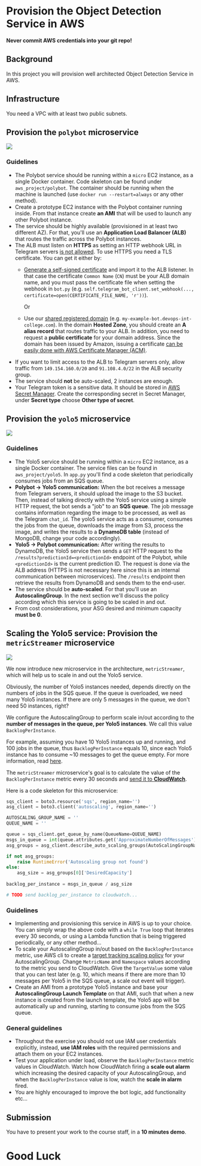 # Provision the Object Detection Service in AWS

**Never commit AWS credentials into your git repo!**

## Background

In this project you will provision well architected Object Detection Service in AWS.

## Infrastructure

You need a VPC with at least two public subnets.

## Provision the `polybot` microservice

![](../.img/botaws2.png)

### Guidelines

- The Polybot service should be running within a `micro` EC2 instance, as a single Docker container. Code skeleton can be found under `aws_project/polybot`. The container should be running when the machine is launched (use `docker run --restart=always` or any other method).
- Create a prototype EC2 instance with the Polybot container running inside. From that instance create **an AMI** that will be used to launch any other Polybot instance.  
- The service should be highly available (provisioned in at least two different AZ). For that, you'll use an **Application Load Balancer (ALB)** that routes the traffic across the Polybot instances.    
- The ALB must listen on **HTTPS** as setting an HTTP webhook URL in Telegram servers [is not allowed](https://core.telegram.org/bots/webhooks). To use HTTPS you need a TLS certificate. You can get it either by:
  - [Generate a self-signed certificate](https://core.telegram.org/bots/webhooks#a-self-signed-certificate) and import it to the ALB listener. In that case the certificate `Common Name` (`CN`) must be your ALB domain name, and you must pass the certificate file when setting the webhook in `bot.py` (e.g. `self.telegram_bot_client.set_webhook(..., certificate=open(CERTIFICATE_FILE_NAME, 'r'))`).
  
    Or 

  - Use our [shared registered domain](https://us-east-1.console.aws.amazon.com/route53/v2/hostedzones?region=us-east-2#ListRecordSets/Z02842682SGSPDJQMJGFT) (e.g. `my-example-bot.devops-int-college.com`). In the domain **Hosted Zone**, you should create an **A alias record** that routes traffic to your ALB. In addition, you need to request a **public certificate** for your domain address. Since the domain has been issued by Amazon, issuing a certificate [can be easily done with AWS Certificate Manager (ACM)](https://docs.aws.amazon.com/acm/latest/userguide/gs-acm-request-public.html#request-public-console).  
- If you want to limit access to the ALB to Telegram servers only, allow traffic from `149.154.160.0/20` and `91.108.4.0/22` in the ALB security group.
- The service should **not** be auto-scaled, 2 instances are enough.
- Your Telegram token is a sensitive data. It should be stored in [AWS Secret Manager](https://docs.aws.amazon.com/secretsmanager/latest/userguide/intro.html). Create the corresponding secret in Secret Manager, under **Secret type** choose **Other type of secret**.

## Provision the `yolo5` microservice

![](../.img/botaws3.png)

### Guidelines

- The Yolo5 service should be running within a `micro` EC2 instance, as a single Docker container. The service files can be found in `aws_project/yolo5`. In `app.py` you'll find a code skeleton that periodically consumes jobs from an SQS queue. 
- **Polybot -> Yolo5 communication:** When the bot receives a message from Telegram servers, it should upload the image to the S3 bucket. 
    Then, instead of talking directly with the Yolo5 service using a simple HTTP request, the bot sends a "job" to an **SQS queue**.
    The job message contains information regarding the image to be processed, as well as the Telegram `chat_id`.
    The yolo5 service acts as a consumer, consumes the jobs from the queue, downloads the image from S3, process the image, and writes the results to a **DynamoDB table** (instead of MongoDB, change your code accordingly).
- **Yolo5 -> Polybot communication:** After writing the results to DynamoDB, the Yolo5 service then sends a `GET` HTTP request to the `/results?predictionId=<predictionId>` endpoint of the Polybot, while `<predictionId>` is the current prediction ID. The request is done via the ALB address (HTTPS is not necessary here since this is an internal communication between microservices).
    The `/results` endpoint then retrieve the results from DynamoDB and sends them to the end-user.
- The service should be **auto-scaled**. For that you'll use an **AutoscalingGroup**. In the next section we'll discuss the policy according which this service is going to be scaled in and out. 
- From cost considerations, your ASG desired and minimum capacity **must be 0**.

## Scaling the Yolo5 service: Provision the `metricStreamer` microservice

![](../.img/botaws4.png)

We now introduce new microservice in the architecture, `metricStreamer`, which will help us to scale in and out the Yolo5 service. 

Obviously, the number of Yolo5 instances needed, depends directly on the numbers of jobs in the SQS queue. 
If the queue is overloaded, we need many Yolo5 instances. If there are only 5 messages in the queue, we don't need 50 instances, right? 

We configure the AutoscalingGroup to perform scale in/out according to the **number of messages in the queue, per Yolo5 instances**. We call this value `BacklogPerInstance`.

For example, assuming you have 10 Yolo5 instances up and running, and 100 jobs in the queue, thus `BacklogPerInstance` equals 10, since each Yolo5 instance has to consume ~10 messages to get the queue empty.
For more information, read [here](https://docs.aws.amazon.com/autoscaling/ec2/userguide/as-using-sqs-queue.html).

The `metricStreamer` microservice's goal is to calculate the value of the `BacklogPerInstance` metric every 30 seconds and [send it to **CloudWatch**](https://boto3.amazonaws.com/v1/documentation/api/latest/guide/cw-example-metrics.html#publish-custom-metrics). 

Here is a code skeleton for this microservice:

```python
sqs_client = boto3.resource('sqs', region_name='')
asg_client = boto3.client('autoscaling', region_name='')

AUTOSCALING_GROUP_NAME = ''
QUEUE_NAME = ''

queue = sqs_client.get_queue_by_name(QueueName=QUEUE_NAME)
msgs_in_queue = int(queue.attributes.get('ApproximateNumberOfMessages'))
asg_groups = asg_client.describe_auto_scaling_groups(AutoScalingGroupNames=[AUTOSCALING_GROUP_NAME])['AutoScalingGroups']

if not asg_groups:
    raise RuntimeError('Autoscaling group not found')
else:
    asg_size = asg_groups[0]['DesiredCapacity']
    
backlog_per_instance = msgs_in_queue / asg_size

# TODO send backlog_per_instance to cloudwatch...
```

### Guidelines

- Implementing and provisioning this service in AWS is up to your choice.
  You can simply wrap the above code with a `while True` loop that iterates every 30 seconds, or using a Lambda function that is being triggered periodically, or any other method... 
- To scale your AutoscalingGroup in/out based on the `BacklogPerInstance` metric, use AWS cli to create a [target tracking scaling policy](https://docs.aws.amazon.com/autoscaling/ec2/userguide/as-using-sqs-queue.html#create-sqs-policies-cli) for your AutoscalingGroup.
  Change `MetricName` and `Namespace` values according to the metric you send to CloudWatch.
  Give the `TargetValue` some value that you can test later (e.g. 10, which means if there are more than 10 messages per Yolo5 in the SQS queue, a scale out event will trigger).
- Create an AMI from a prototype Yolo5 instance and base your **AutoscalingGroup Launch Template** on that AMI, such that when a new instance is created from the launch template, the Yolo5 app will be automatically up and running, starting to consume jobs from the SQS queue.

### General guidelines 

- Throughout the exercise you should not use IAM user credentials explicitly, instead, **use IAM roles** with the required permissions and attach them on your EC2 instances.
- Test your application under load, observe the `BacklogPerInstance` metric values in CloudWatch. Watch how CloudWatch firing a **scale out alarm** which increasing the desired capacity of your AutoscalingGroup, and when the `BacklogPerInstance` value is low, watch the **scale in alarm** fired.
- You are highly encouraged to improve the bot logic, add functionality etc...


## Submission

You have to present your work to the course staff, in a **10 minutes demo**.

# Good Luck
